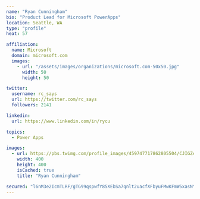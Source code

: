 ```yaml
---
name: "Ryan Cunningham"
bio: "Product Lead for Microsoft PowerApps"
location: Seattle, WA
type: "profile"
heat: 57

affiliation:
  name: Microsoft
  domain: microsoft.com
  images:
    - url: "/assets/images/organizations/microsoft.com-50x50.jpg"
      width: 50
      height: 50

twitter:
  username: rc_says
  url: https://twitter.com/rc_says
  followers: 2141

linkedin:
  url: https://www.linkedin.com/in/rycu

topics:
  - Power Apps

images:
  - url: https://pbs.twimg.com/profile_images/459747717862805504/CJIGZejd_400x400.png
    width: 400
    height: 400
    isCached: true
    title: "Ryan Cunningham"

secured: "l6nM3e2IcmTLRF/gTG99qspwfY85XEbSa7qnlt2uacfXFbyuFMwKFmW5xasNYOK7kMDix2CHQcSOmj+dfbiAb4LJC4Q2kq/yvda2SIwc68CyKkm+uSA0npPy60nwBEmJMI7I34MOQWHIS/MNAV/bIhrW59ieogFsu+yVzH3g2NS5lUBbpttkwqrTezaUakkqkyHZj+1kfmkdxpjUq3UYj+YvgfUQp8ORoq+rhlNhYVvsnm2AlZIifQIx+1sxrzZbkXbuAHv3E7bL3nw9gn5K9TmMsjN9UDC7BCRgtJeCPmd+A2Kwr2asJUhSeKTPpjrtCTLBGJyjS4Jdmrt/CKOf5hhdLdwkfkuWU4U+c5SN0TJwuf2XI7A7Dgxh/zwMRY9X5Bp2gTFeV9IRCxPhQE0FQemIy2zlCJmV81xZdcTHeAc=;QPTJh2TE5f0qaoICaVEHCg=="
---
```


